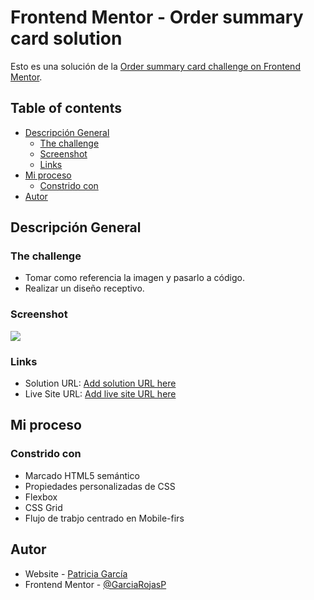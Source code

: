 # Frontend Mentor - Order summary card solution

Esto es una solución de la [Order summary card challenge on Frontend Mentor](https://www.frontendmentor.io/challenges/order-summary-component-QlPmajDUj). 

## Table of contents

- [Descripción General](#descripción-general)
  - [The challenge](#the-challenge)
  - [Screenshot](#screenshot)
  - [Links](#links)
- [Mi proceso](#my-proceso)
  - [Constrido con](#constrido-con)
- [Autor](#autor)

## Descripción General

### The challenge

- Tomar como referencia la imagen y pasarlo a código.
- Realizar un diseño receptivo.

### Screenshot

![](./screenshot.jpg)

### Links

- Solution URL: [Add solution URL here](https://your-solution-url.com)
- Live Site URL: [Add live site URL here](https://your-live-site-url.com)

## Mi proceso

### Constrido con

- Marcado HTML5 semántico
- Propiedades personalizadas de CSS
- Flexbox
- CSS Grid
- Flujo de trabjo centrado en Mobile-firs

## Autor

- Website - [Patricia García](https://patricia-garcia.vercel.app/)
- Frontend Mentor - [@GarciaRojasP](https://www.frontendmentor.io/profile/GarciaRojasP)


